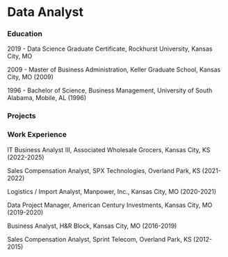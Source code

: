 # Data Analyst

### Education
2019 - Data Science Graduate Certificate, Rockhurst University, Kansas City, MO

2009 - Master of Business Administration, Keller Graduate School, Kansas City, MO (2009)

1996 - Bachelor of Science, Business Management, University of South Alabama, Mobile, AL (1996)

### Projects



### Work Experience
IT Business Analyst III, Associated Wholesale Grocers, Kansas City, KS (2022-2025)

Sales Compensation Analyst, SPX Technologies, Overland Park, KS (2021-2022)

Logistics / Import Analyst, Manpower, Inc., Kansas City, MO (2020-2021)

Data Project Manager, American Century Investments, Kansas City, MO (2019-2020)

Business Analyst, H&R Block, Kansas City, MO (2016-2019)

Sales Compensation Analyst, Sprint Telecom, Overland Park, KS (2012-2015)
